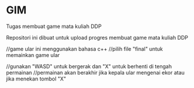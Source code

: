 # GIM
Tugas membuat game mata kuliah DDP


Repositori ini dibuat untuk upload progres membuat game mata kuliah DDP

//game ular ini menggunakan bahasa c++
//pilih file "final" untuk memainkan game ular

//gunakan "WASD" untuk bergerak dan "X" untuk berhenti di tengah permainan
//permainan akan berakhir jika kepala ular mengenai ekor atau jika menekan tombol "X"
